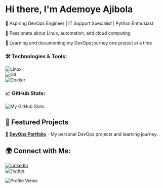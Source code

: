 # Hi there, I'm Ademoye Ajibola  

🚀 Aspiring DevOps Engineer | IT Support Specialist | Python Enthusiast 

🔹 Passionate about Linux, automation, and cloud computing  

📂 Learning and documenting my DevOps journey one project at a time

### 🛠️ Technologies & Tools:
![Linux](https://img.shields.io/badge/Linux-FCC624?style=flat&logo=linux&logoColor=black)  
![Git](https://img.shields.io/badge/Git-F05032?style=flat&logo=git&logoColor=white)  
![Docker](https://img.shields.io/badge/Docker-2496ED?style=flat&logo=docker&logoColor=white)  

### 📈 GitHub Stats:
![My GitHub Stats](https://github-readme-stats.vercel.app/api?username=AdemoyeAjibola&show_icons=true&theme=dark)  

## 📂 Featured Projects
🚀 [**DevOps Portfolio**](https://github.com/AdemoyeAjibola/devops-portfolio) - My personal DevOps projects and learning journey.  

## 🌍 Connect with Me:
[![LinkedIn](https://img.shields.io/badge/LinkedIn-0A66C2?style=flat&logo=linkedin&logoColor=white)](https://linkedin.com/in/ademoye-sheriff-04968b241?)  
[![Twitter](https://img.shields.io/badge/Twitter-1DA1F2?style=flat&logo=twitter&logoColor=white)](https://twitter.com/ShevyRhemy)  

![Profile Views](https://komarev.com/ghpvc/?username=AdemoyeAjibola&color=blue)
